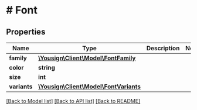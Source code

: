 # # Font

## Properties

Name | Type | Description | Notes
------------ | ------------- | ------------- | -------------
**family** | [**\Yousign\Client\Model\FontFamily**](FontFamily.md) |  |
**color** | **string** |  |
**size** | **int** |  |
**variants** | [**\Yousign\Client\Model\FontVariants**](FontVariants.md) |  |

[[Back to Model list]](../../README.md#models) [[Back to API list]](../../README.md#endpoints) [[Back to README]](../../README.md)

